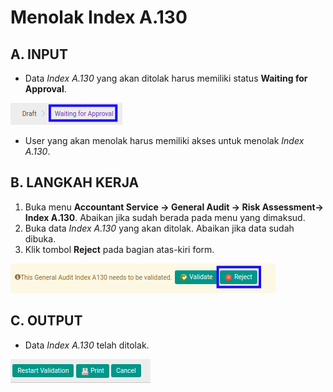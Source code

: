 # Menolak Index A.130

## A. INPUT

* Data *Index A.130* yang akan ditolak harus memiliki status **Waiting for Approval**.

![](../../../img/index-a130/status-waiting-for-approval.png)

* User yang akan menolak harus memiliki akses untuk menolak *Index A.130*.

## B. LANGKAH KERJA

1. Buka menu **Accountant Service -> General Audit -> Risk Assessment-> Index A.130**. Abaikan jika sudah berada pada menu yang dimaksud.
2. Buka data *Index A.130* yang akan ditolak. Abaikan jika data sudah dibuka.
3. Klik tombol **Reject** pada bagian atas-kiri form.

![](../../../img/index-a130/tombol-reject.png)

## C. OUTPUT

* Data *Index A.130* telah ditolak.

![](../../../img/index-a130/output-ditolak.png)
